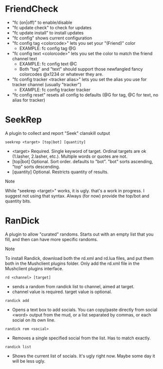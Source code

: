 # FriendCheck

- "fc (on|off)" to enable/disable
- "fc update check" to check for updates
- "fc update install" to install updates
- "fc config" shows current configuration
- "fc config tag &lt;colorcode&gt;" lets you set your "(Friend)" color
  - EXAMPLE: fc config tag @G
- "fc config text &lt;colorcode&gt;" lets you set the color to match the friend channel text
  - EXAMPLE: fc config text @C
  - Both "tag" and "text" should support those newfangled fancy colorcodes @x1234 or whatever they are.
- "fc config tracker &lt;tracker alias&gt;" lets you set the alias you use for tracker channel (usually "tracker")
  - EXAMPLE: fc config tracker tracker
- "fc config reset" resets all config to defaults (@G for tag, @C for text, no alias for tracker)


# SeekRep

A plugin to collect and report "Seek" clanskill output

`seekrep <target> [top|bot] [quantity]`
- &lt;target&gt;    Required. Single keyword of target. Ordinal targets are ok (1.lasher, 2.lasher, etc.). Multiple words or quotes are not.
- [top|bot]   Optional. Sort order. defaults to "bot". "bot" sorts ascending, "top" sorts descending. 
- [quantity]  Optional. Restricts quantity of results.

> [!NOTE]
> While "seekrep &lt;target&gt;" works, it is ugly. that's a work in progress. I suggest not using that syntax. Always (for now) provide the top/bot and quantity bits.


# RanDick

A plugin to allow "curated" randoms. Starts out with an empty list that you fill, and then can have more specific randoms.

> [!NOTE]
> To install Randick, download both the rd.xml and rd.lua files, and put them both in the Mushclient plugins folder. Only add the rd.xml file in the Mushclient plugins interface.

`rd <channel> [target]`
- sends a random from randick list to channel, aimed at target.
- channel value is required. target value is optional.

`randick add`
- Opens a text box to add socials. You can copy/paste directly from social &lt;word&gt; output from the mud, or a list separated by commas, or each social on its own line.

`randick rem <social>`
- Removes a single specified social from the list. Has to match exactly.

`randick list`
- Shows the current list of socials. It's ugly right now. Maybe some day it will be less ugly.